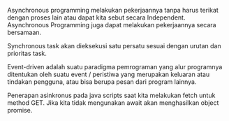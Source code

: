 Asynchronous programming melakukan pekerjaannya tanpa harus terikat dengan proses lain atau dapat kita sebut secara Independent. Asynchronous Programming juga dapat melakukan pekerjaannya secara bersamaan. <br>

Synchronous task akan dieksekusi satu persatu sesuai dengan urutan dan prioritas task. <br>

Event-driven adalah suatu paradigma pemrograman yang alur programnya ditentukan oleh suatu event / peristiwa yang merupakan keluaran atau tindakan pengguna, atau bisa berupa pesan dari program lainnya. <br>

Penerapan asinkronus pada java scripts saat kita melakukan fetch untuk method GET. Jika kita tidak mengunakan await akan menghasilkan object promise.